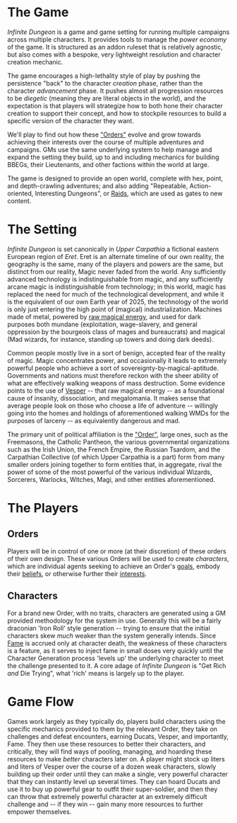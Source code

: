 # The Game

_Infinite Dungeon_ is a game and game setting for running multiple campaigns across multiple characters. It provides tools to manage the _power economy_ of the game. It is structured as an addon ruleset that is relatively agnostic, but also comes with a bespoke, very lightweight resolution and character creation mechanic.

The game encourages a high-lethality style of play by pushing the persistence "back" to the character _creation_ phase, rather than the character _advancement_ phase. It pushes almost all progression resources to be _diegetic_ (meaning they are literal objects in the world), and the expectation is that players will strategize how to both hone their character creation to support their concept, and how to stockpile resources to build a specific version of the character they want.

We'll play to find out how these ["Orders"](02.%20Orders.md) evolve and grow towards achieving their interests over the course of multiple adventures and campaigns. GMs use the same underlying system to help manage and expand the setting they build, up to and including mechanics for building BBEGs, their Lieutenants, and other factions within the world at large.

The game is designed to provide an open world, complete with hex, point, and depth-crawling adventures; and also adding "Repeatable, Action-oriented, Interesting Dungeons", or [Raids](04.%20Raids.md), which are used as gates to new content. 
# The Setting

_Infinite Dungeon_ is set canonically in _Upper Carpathia_ a fictional eastern European region of _Eret_. Eret is an alternate timeline of our own reality, the geography is the same, many of the players and powers are the same, but distinct from our reality, Magic never faded from the world. Any sufficiently advanced technology is indistinguishable from magic, and any sufficiently arcane magic is indistinguishable from technology; in this world, magic has replaced the need for much of the technological development, and while it is the equivalent of our own Earth year of 2025, the technology of the world is only just entering the high point of (magical) industrialization. Machines made of metal, powered by [raw magical energy](04.%20Loot.md#Vesper), and used for dark purposes both mundane (exploitation, wage-slavery, and general oppression by the bourgeois class of mages and bureaucrats) and magical (Mad wizards, for instance, standing up towers and doing dark deeds).

Common people mostly live in a sort of benign, accepted fear of the reality of magic. Magic concentrates power, and occasionally it leads to extremely powerful people who achieve a sort of sovereignty-by-magical-aptitude. Governments and nations must therefore reckon with the sheer ability of what are effectively walking weapons of mass destruction. Some evidence points to the use of [Vesper](04.%20Loot.md#Vesper) -- that raw magical energy -- as a foundational cause of insanity, dissociation, and megalomania. It makes sense that average people look on those who choose a life of adventure -- willingly going into the homes and holdings of aforementioned walking WMDs for the purposes of larceny -- as equivalently dangerous and mad.

The primary unit of political affiliation is the ["Order"](02.%20Orders.md), large ones, such as the Freemasons, the Catholic Pantheon, the various governmental organizations such as the Irish Union, the French Empire, the Russian Tsardom, and the Carpathian Collective (of which Upper Carpathia is a part) form from many smaller orders joining together to form entities that, in aggregate, rival the power of some of the most powerful of the various individual Wizards, Sorcerers, Warlocks, Witches, Magi, and other entities aforementioned. 
# The Players

## Orders

Players will be in control of one or more (at their discretion) of these orders of their own design. These various Orders will be used to create _characters_, which are individual agents seeking to achieve an Order's [goals](02.%20Orders.md#Goals), embody their [beliefs](02.%20Orders.md#Beliefs),  or otherwise further their [interests](02.%20Orders.md#Interests).
## Characters

For a brand new Order, with no traits, characters are generated using a GM provided methodology for the system in use. Generally this will be a fairly draconian 'Iron Roll' style generation -- trying to ensure that the initial characters skew _much_ weaker than the system generally intends. Since [Fame](04.%20Loot.md) is accrued only at character death, the weakness of these characters is a feature, as it serves to inject fame in small doses very quickly until the Character Generation process 'levels up' the underlying character to meet the challenge presented to it. A core adage of _Infinite Dungeon_ is "Get Rich _and_ Die Trying", what 'rich' means is largely up to the player.
# Game Flow

Games work largely as they typically do, players build characters using the specific mechanics provided to them by the relevant Order, they take on challenges and defeat encounters, earning Ducats, Vesper, and importantly, Fame. They then use these resources to better their characters, and critically, they will find ways of pooling, managing, and hoarding these resources to make _better_ characters later on. A player might stock up liters and liters of Vesper over the course of a dozen weak characters, slowly building up their order until they can make a single, very powerful character that they can instantly level up several times. They can hoard Ducats and use it to buy up powerful gear to outfit their super-soldier, and then they can throw that extremely powerful character at an extremely difficult challenge and -- if they win -- gain many more resources to further empower themselves.